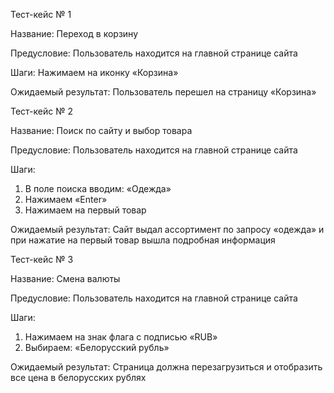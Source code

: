 Тест-кейс №	1

Название:	Переход в корзину

Предусловие:	Пользователь находится на главной странице сайта

Шаги:	Нажимаем на иконку «Корзина»

Ожидаемый результат:	Пользователь перешел на страницу «Корзина»


Тест-кейс №	2

Название:	Поиск по сайту и выбор товара

Предусловие:	Пользователь находится на главной странице сайта

Шаги:	
1.	В поле поиска вводим: «Одежда»
2.	Нажимаем «Enter»
3.	Нажимаем на первый товар 

Ожидаемый результат:	Сайт выдал ассортимент по запросу «одежда»  и при нажатие на первый товар вышла подробная информация 


Тест-кейс №	3

Название:	Смена валюты

Предусловие:	Пользователь находится на главной странице сайта

Шаги:
1.	Нажимаем на знак флага с подписью «RUB»
2.	Выбираем: «Белорусский рубль» 

Ожидаемый результат:	Страница должна перезагрузиться и отобразить все цена в белорусских рублях

